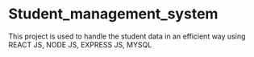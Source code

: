 # Student_management_system
This project is used to handle the student data in an efficient way using REACT JS, NODE JS, EXPRESS JS, MYSQL
